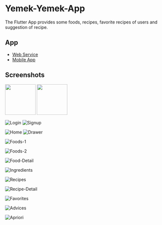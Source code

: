 # Yemek-Yemek-App
The Flutter App provides some foods, recipes, favorite recipes of users and suggestion of recipe.

## App
- [Web Service](https://github.com/muhammet-mucahit/Yemek-Yemek-REST-API)
- [Mobile App](https://github.com/muhammet-mucahit/Yemek-Yemek-App/tree/master/hello_world)

## Screenshots

<p float="left">
  <img src="https://github.com/muhammet-mucahit/Yemek-Yemek-App/blob/master/images/login.png" width="100" />
  <img src="https://github.com/muhammet-mucahit/Yemek-Yemek-App/blob/master/images/home.png" width="100" /> 
</p>

![Login](https://github.com/muhammet-mucahit/Yemek-Yemek-App/blob/master/images/login.png) ![Signup](https://github.com/muhammet-mucahit/Yemek-Yemek-App/blob/master/images/signup.png)

![Home](https://github.com/muhammet-mucahit/Yemek-Yemek-App/blob/master/images/home.png) ![Drawer](https://github.com/muhammet-mucahit/Yemek-Yemek-App/blob/master/images/drawer.png)

![Foods-1](https://github.com/muhammet-mucahit/Yemek-Yemek-App/blob/master/images/foods-1.png)

![Foods-2](https://github.com/muhammet-mucahit/Yemek-Yemek-App/blob/master/images/foods-2.png)

![Food-Detail](https://github.com/muhammet-mucahit/Yemek-Yemek-App/blob/master/images/food-detail.png)

![Ingredients](https://github.com/muhammet-mucahit/Yemek-Yemek-App/blob/master/images/ingredients.png)

![Recipes](https://github.com/muhammet-mucahit/Yemek-Yemek-App/blob/master/images/recipes.png)

![Recipe-Detail](https://github.com/muhammet-mucahit/Yemek-Yemek-App/blob/master/images/recipe-detail.png)

![Favorites](https://github.com/muhammet-mucahit/Yemek-Yemek-App/blob/master/images/favorites.png)

![Advices](https://github.com/muhammet-mucahit/Yemek-Yemek-App/blob/master/images/advices.png)

![Apriori](https://github.com/muhammet-mucahit/Yemek-Yemek-App/blob/master/images/apriori.png)
